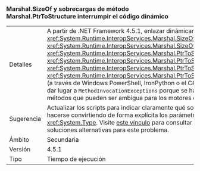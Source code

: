 ### <a name="marshalsizeof-and-marshalptrtostructure-overloads-break-dynamic-code"></a>Marshal.SizeOf y sobrecargas de método Marshal.PtrToStructure interrumpir el código dinámico

|   |   |
|---|---|
|Detalles|A partir de .NET Framework 4.5.1, enlazar dinámicamente a los métodos <xref:System.Runtime.InteropServices.Marshal.SizeOf%60%601>, <xref:System.Runtime.InteropServices.Marshal.SizeOf%60%601(%60%600)>, <xref:System.Runtime.InteropServices.Marshal.PtrToStructure(System.IntPtr,System.Object)>, <xref:System.Runtime.InteropServices.Marshal.PtrToStructure(System.IntPtr,System.Type)>, <xref:System.Runtime.InteropServices.Marshal.PtrToStructure%60%601(System.IntPtr)>, o <xref:System.Runtime.InteropServices.Marshal.PtrToStructure%60%601(System.IntPtr,%60%600)>, (a través de Windows PowerShell, IronPython o el C# palabra clave dinámica, por ejemplo) puede dar lugar a <code>MethodInvocationExceptions</code> porque se han agregado nuevas sobrecargas de estos métodos que pueden ser ambigua para los motores de scripting.|
|Sugerencia|Actualizar los scripts para indicar claramente qué sobrecarga debe usarse. Normalmente, puede hacerse convirtiendo de forma explícita los parámetros de tipo del método como <xref:System.Type>. Visite [este vínculo](https://support.microsoft.com/kb/2909958/) para consultar información más detallada y ejemplos de soluciones alternativas para este problema.|
|Ámbito|Secundaria|
|Versión|4.5.1|
|Tipo|Tiempo de ejecución|

